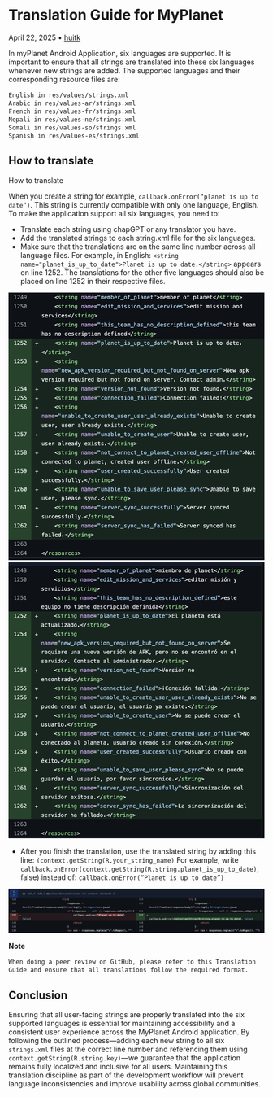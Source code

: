 # Translation Guide for MyPlanet
April 22, 2025 • [huitk](https://github.com/huitk)

In myPlanet Android Application, six languages are supported. It is important to ensure that all strings are translated into these six languages whenever new strings are added. The supported languages and their corresponding resource files are:

    English in res/values/strings.xml
    Arabic in res/values-ar/strings.xml
    French in res/values-fr/strings.xml
    Nepali in res/values-ne/strings.xml 
    Somali in res/values-so/strings.xml 
    Spanish in res/values-es/strings.xml

## How to translate
How to translate

When you create a string for example, 
`callback.onError(“planet is up to date”)`. 
This string is currently compatible with only one language, English. To make the application support all six languages, you need to:

- Translate each string using chapGPT or any translator you have.
- Add the translated strings to each string.xml file for the six languages.
- Make sure that the translations are on the same line number across all language files. For example, in English:
`<string name="planet_is_up_to_date">Planet is up to date.</string>` appears on line 1252. The translations for the other five languages should also be placed on line 1252 in their respective files.

![eng-translation](images/en-translation2.png)
![es-translation](images/es-translation2.png)

- After you finish the translation, use the translated string by adding this line: 
`(context.getString(R.your_string_name)`
For example, write 
`callback.onError(context.getString(R.string.planet_is_up_to_date)`, false) instead of: `callback.onError(“Planet is up to date”)`

![string-translation](images/string-translate.png)

**Note**

    When doing a peer review on GitHub, please refer to this Translation Guide and ensure that all translations follow the required format.

## Conclusion

Ensuring that all user-facing strings are properly translated into the six supported languages is essential for maintaining accessibility and a consistent user experience across the MyPlanet Android application. By following the outlined process—adding each new string to all six `strings.xml` files at the correct line number and referencing them using `context.getString(R.string.key)`—we guarantee that the application remains fully localized and inclusive for all users. Maintaining this translation discipline as part of the development workflow will prevent language inconsistencies and improve usability across global communities.
